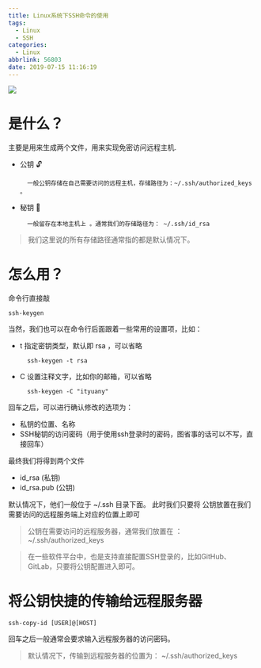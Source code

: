 ```yaml
---
title: Linux系统下SSH命令的使用
tags: 
  - Linux
  - SSH
categories:
  - Linux
abbrlink: 56803
date: 2019-07-15 11:16:19
---
```


![](https://ityuany.oss-cn-hangzhou.aliyuncs.com/blogs/timg.jpeg?x-oss-process=style/Blogs)

<!-- more -->

# 是什么？

主要是用来生成两个文件，用来实现免密访问远程主机.   

- 公钥 🔓
		
		一般公钥存储在自己需要访问的远程主机，存储路径为：~/.ssh/authorized_keys 。
		
- 秘钥 🔐

		一般留存在本地主机上 。通常我们的存储路径为： ~/.ssh/id_rsa
		
> 我们这里说的所有存储路径通常指的都是默认情况下。


# 怎么用？

命令行直接敲

```shell
ssh-keygen
```
当然，我们也可以在命令行后面跟着一些常用的设置项，比如：

- t 指定密钥类型，默认即 rsa ，可以省略

		ssh-keygen -t rsa
		
- C 设置注释文字，比如你的邮箱，可以省略

		ssh-keygen -C "ityuany"

回车之后，可以进行确认修改的选项为： 

- 私钥的位置、名称 
- SSH秘钥的访问密码（用于使用ssh登录时的密码，图省事的话可以不写，直接回车）
		
最终我们将得到两个文件

- id_rsa	(私钥)
- id_rsa.pub (公钥)

默认情况下，他们一般位于 ~/.ssh 目录下面。 此时我们只要将 公钥放置在我们需要访问的远程服务端上对应的位置上即可

> 公钥在需要访问的远程服务器，通常我们放置在 ： ~/.ssh/authorized_keys 

> 在一些软件平台中，也是支持直接配置SSH登录的，比如GitHub、GitLab，只要将公钥配置进入即可。

# 将公钥快捷的传输给远程服务器
```shell
ssh-copy-id [USER]@[HOST]
```
回车之后一般通常会要求输入远程服务器的访问密码。

> 默认情况下，传输到远程服务器的位置为： ~/.ssh/authorized_keys 
